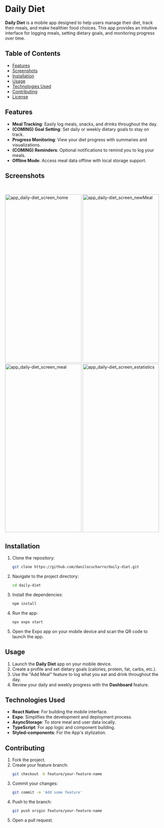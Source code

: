 # Daily Diet

**Daily Diet** is a mobile app designed to help users manage their diet, track their meals, and make healthier food choices. This app provides an intuitive interface for logging meals, setting dietary goals, and monitoring progress over time.

## Table of Contents

- [Features](#features)
- [Screenshots](#screenshots)
- [Installation](#installation)
- [Usage](#usage)
- [Technologies Used](#technologies-used)
- [Contributing](#contributing)
- [License](#license)

## Features

- **Meal Tracking**: Easily log meals, snacks, and drinks throughout the day.
- **(COMING) Goal Setting**: Set daily or weekly dietary goals to stay on track.
- **Progress Monitoring**: View your diet progress with summaries and visualizations.
- **(COMING) Reminders**: Optional notifications to remind you to log your meals.
- **Offline Mode**: Access meal data offline with local storage support.
  
## Screenshots
![]()
![]()
![]()
![]()
<div display="flex">
  <img src="https://github.com/user-attachments/assets/04294823-1564-4ffa-9dc3-10abc85e73b6" alt="app_daily-diet_screen_home" width="250" height="550" />
  <img src="https://github.com/user-attachments/assets/7231e8aa-6d78-4841-8e21-46cb38322914" alt="app_daily-diet_screen_newMeal" width="250" height="550" />
  <img src="https://github.com/user-attachments/assets/65f54fc2-816b-4300-a0a8-e54992d3a198" alt="app_daily-diet_screen_meal" width="250" height="550" />
  <img src="https://github.com/user-attachments/assets/cf338aeb-83a1-4991-bda8-4e2d381e043d" alt="app_daily-diet_screen_estatistics" width="250" height="550" />
</div>



## Installation

1. Clone the repository:
    ```bash
    git clone https://github.com/danilocucharro/daily-diet.git
    ```
   
2. Navigate to the project directory:
    ```bash
    cd daily-diet
    ```

3. Install the dependencies:
    ```bash
    npm install
    ```
   
4. Run the app:
    ```bash
    npx expo start
    ```
   
5. Open the Expo app on your mobile device and scan the QR code to launch the app.

## Usage

1. Launch the **Daily Diet** app on your mobile device.
2. Create a profile and set dietary goals (calories, protein, fat, carbs, etc.).
3. Use the "Add Meal" feature to log what you eat and drink throughout the day.
4. Review your daily and weekly progress with the **Dashboard** feature.

## Technologies Used

- **React Native**: For building the mobile interface.
- **Expo**: Simplifies the development and deployment process.
- **AsyncStorage**: To store meal and user data locally.
- **TypeScript**: For app logic and component building.
- **Styled-components**: For the App's stylization.

## Contributing

1. Fork the project.
2. Create your feature branch:
    ```bash
    git checkout -b feature/your-feature-name
    ```
3. Commit your changes:
    ```bash
    git commit -m 'Add some feature'
    ```
4. Push to the branch:
    ```bash
    git push origin feature/your-feature-name
    ```
5. Open a pull request.
